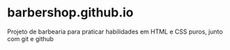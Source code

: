 # barbershop.github.io
Projeto de barbearia para praticar habilidades em HTML e CSS puros, junto com git e github
